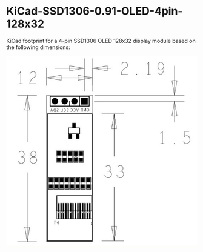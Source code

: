 # KiCad-SSD1306-0.91-OLED-4pin-128x32

KiCad footprint for a 4-pin SSD1306 OLED 128x32 display module based on the following dimensions:

![OLED module dimensions](./dimensions.jpg "OLED module dimensions")
